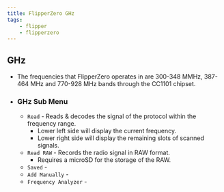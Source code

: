 ```yaml
---
title: FlipperZero GHz
tags:
    - flipper
    - flipperzero
---
```

## GHz

- The frequencies that FlipperZero operates in are 300-348 MMHz, 387-464 MHz and 770-928 MHz bands through the CC1101 chipset.

- ### GHz Sub Menu

  - `Read` - Reads & decodes the signal of the protocol within the frequency range.
    - Lower left side will display the current frequency.
    - Lower right side will display the remaining slots of scanned signals.
  - `Read RAW` - Records the radio signal in RAW format.
    - Requires a microSD for the storage of the RAW.
  - `Saved` -
  - `Add Manually` -
  - `Frequency Analyzer` -
